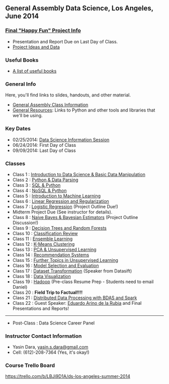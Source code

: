 General Assembly Data Science, Los Angeles, June 2014
------------------------------------------------------
### [Final "Happy Fun" Project Info](https://github.com/ga-students/DS-LA-03/wiki/Final-Project-Requirements)
- Presentation and Report Due on Last Day of Class.
- [Project Ideas and Data](https://github.com/ga-students/DS-LA-03/wiki/Project-Ideas-and-Data)

### Useful Books
- [A list of useful books](https://github.com/ga-students/DS-LA-03/wiki/Books)

### General Info
Here, you'll find links to slides, handouts, and other material.
- [General Assembly Class Information](https://generalassemb.ly/education/data-science/los-angeles)
- [General Resources](https://github.com/ga-students/DS-LA-03/wiki/Lesson-00-General-Resources): Links to Python and other tools and libraries that we'll be using.


### Key Dates
- 02/25/2014: [Data Science Information Session](https://generalassemb.ly/education/data-science/los-angeles)
- 06/24/2014: First Day of Class
- 09/09/2014: Last Day of Class

### Classes
- Class 1 : [Introduction to Data Science & Basic Data Manipulation](https://github.com/adparker/GADSLA_1403/wiki/Lesson-01-Introduction-to-Data-Science-&-Basic-Data-Manipulation)
- Class 2 : [Python & Data Parsing](https://github.com/adparker/GADSLA_1403/wiki/Lesson-02-Python-&-Data-Parsing)
- Class 3 : [SQL & Python](https://github.com/adparker/GADSLA_1403/wiki/Lesson-03-SQL-&-Python)
- Class 4 : [NoSQL & Python](https://github.com/adparker/GADSLA_1403/wiki/Lesson-04-NoSQL-&-Python)
- Class 5 : [Introduction to Machine Learning](https://github.com/adparker/GADSLA_1403/wiki/Lesson-05-Introduction-to-Machine-Learning)
- Class 6 : [Linear Regression and Regularization](https://github.com/adparker/GADSLA_1403/wiki/Lesson-06-Linear-Regression-and-Regularization)
- Class 7 : [Logistic Regression](https://github.com/adparker/GADSLA_1403/wiki/Lesson-07-Logistic-Regression) (Project Outline Due!)
- Midterm Project Due (See instructor for details).
- Class 8 : [Naive Bayes & Bayesian Estimators](https://github.com/adparker/GADSLA_1403/wiki/Lesson-08-Naive-Bayes) (Project Outline Discussion!)
- Class 9 : [Decision Trees and Random Forests](https://github.com/adparker/GADSLA_1403/wiki/Lesson-09-Decision-Trees)
- Class 10 : [Classification Review](https://github.com/adparker/GADSLA_1403/wiki/Lesson-10-Classification-Review)
- Class 11 : [Ensemble Learning](https://github.com/adparker/GADSLA_1403/wiki/Lesson-11-Ensemble-Learning)
- Class 12 : [K-Means Clustering](https://github.com/adparker/GADSLA_1403/wiki/Lesson-12-K-Means-Clustering)
- Class 13 : [PCA & Unsupervised Learning](https://github.com/adparker/GADSLA_1403/wiki/Lesson-13-PCA-and-Unsupervised)
- Class 14 : [Recommendation Systems](https://github.com/adparker/GADSLA_1403/wiki/Lesson-14-Recommendation-Systems)
- Class 15 : [Further Topics in Unsupervised Learning](https://github.com/adparker/GADSLA_1403/wiki/Lesson-15-Further-Topics-in-Unsupervised-Learning)
- Class 16 : [Model Selection and Evaluation](https://github.com/adparker/GADSLA_1403/wiki/Lesson-16-Model-Selection-and-Evaluation)
- Class 17 : [Dataset Transformation](https://github.com/adparker/GADSLA_1403/wiki/Lesson-17-Dataset-Transformations) (Speaker from Datasift)
- Class 18 : [Data Visualization](https://github.com/adparker/GADSLA_1403/wiki/Lesson-18-Data-Visualization)
- Class 19 : [Hadoop](https://github.com/adparker/GADSLA_1403/wiki/Lesson-19-Map-Reduce-and-Hadoop) (Pre-class Resume Prep - Students need to email Daniel)
- Class 20 : **Field Trip to Factual!!!!**
- Class 21 : [Distributed Data Processing with BDAS and Spark](https://github.com/adparker/GADSLA_1403/wiki/Lesson-20-Distributed-Processing-with-Spark)
- Class 22 : Guest Speaker: [Eduardo Arino de la Rubia](https://www.linkedin.com/in/earino) and Final Presentations and Reports!

---

- Post-Class : Data Science Career Panel

### Instructor Contact Information
- Yasin Dara, yasin.s.dara@gmail.com
- Cell: (612)-208-7364 (Yes, it's okay!)

### Course Trello Board

https://trello.com/b/LBJi9D1A/ds-los-angeles-summer-2014


